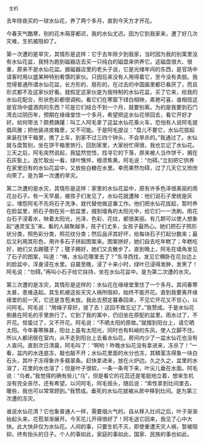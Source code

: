     生机 

   去年除夜买的一球水仙花，养了两个多月，直到今天方才开花。 

   今春天气酷寒，别的花木萌芽都迟，我的水仙尤迟。因为它到我家来，遭了好几次灾难，生机被阻抑了。 

   第一次遭的是旱灾，其情形是这样：它于去年除夕到我家，当时因为我的别寓里没有水仙花盆，我特为跑到磁器店去买一只纯白的磁盘来供养它。这磁盘很大、很重，原来不是水仙花盆。据磁器店里的老头子说，它是光绪年间的东西，是官场中请客时用以盛某种特别肴馔的家伙。只因后来没有人用得着它，至今没有卖脱。我觉得普通所谓水仙花盆，长方形的、扇形的，在过去的中国画里都已看厌了，而且形式都不及这家伙好看。就假定这家伙是为我特制的水仙花盆，买了它来，给我的水仙花配合，形状色彩都很调和。看它们在寒窗下绿白相映，素艳可喜，谁相信这是官场中盛酒肉的东西？可是它们结合不到一个月，就要别离。为的是我要到石门湾去过阴历年，预期在缘缘堂住一个多月，希望把这水仙花带回去，看它开好才好。如何带法？颇费踌躇：叫工人阿毛拿了这盆水仙花乘火车，恐怕有人说阿毛提倡风雅；把他装进皮箱里，又不可能。于是阿毛提议：“盘儿不要它，水仙花拔起来装在饼干箱里，携了上车，到家不过三四个钟头，不会旱杀的。”我通过了。水仙就与盘暂别，坐在饼干箱里旅行。回到家里，大家纷忙得很，我也忘记了水仙花。三天之后，阿毛突然说起，我猛然觉悟，找寻它的下落，原来被人当作饼干，搁在石灰甏上。连忙取出一看，绿叶憔悴，根须焦黄。阿毛说：“勿碍。”立刻把它供养在家里旧有的水仙花盆中，又放些白糖在水里。幸而果然勿碍，过了几天它又欣欣向荣了。是为第一次遭的旱灾。 

   第二次遭的是水灾，其情形是这样：家里的水仙花盆中，原有许多色泽很美丽的雨花台石子。有一天早晨，被孩子们发见了，水仙花就遭殃：他们说石子里统是灰尘，埋怨阿毛不先将石子洗净，就代替他做这番工作。他们把水仙花拔起，暂时养在脸盆里，把石子倒在另一脸盆里，掇到墙角的太阳光中，给它们一一洗刷。雨花台石子浸着水，映着太阳光，光泽、色彩、花纹，都很美丽。有几颗可以使人想象起“通灵宝玉”来。看的人越聚越多，孩子们尤多，女孩子最热心。她们把石子照形状分类，照色彩分类，照花纹分类；然后品评其好坏，给每块石子打起分数来；最后又利用其形色，用许多石子拼起图案来。图案拼好，她们自去吃年糕了；年糕吃好，她们又去踢毽子了；毽子踢好，她们又去散步了。直到晚上，阿毛在墙角发见了石子的图案，叫道：“咦，水仙花哪里去了？”东寻西找，发见它横卧在花台边上的脸盆中，浑身浸在水里。自晨至晚，浸了十来小时，绿叶已浸得发肿，发黑了！阿毛说：“勿碍。”再叫小石子给它扶持，坐在水仙花盆中。是为第二次遭的水灾。 

   第三次遭的是冻灾，其情形是这样的：水仙花在缘缘堂里住了一个多月。其间春寒太甚，患难迭起。其生机被这些天灾人祸所阻抑，始终不能开花。直到我要离开缘缘堂的前一天，它还是含苞未放。我此去预定暮春回来，不见它开花又不甘心，以问阿毛。阿毛说：“用绳子穿好，提了去！这回不致忘记了。”我赞成。于是水仙花倒悬在阿毛的手里旅行了。它到了我的寓中，仍旧坐在原配的盆里。雨水过了，不开花。惊蛰过了，又不开花。阿毛说：“不晒太阳的原故。”就掇到阳台上，请它晒太阳。今年春寒殊甚，阳台上虽有太阳光，同时也有料峭的东风，使人立脚不住。所以人都闭居在室内，从不走到阳台上去看水仙花。房间内少了一盆水仙花也没有人查问。直到次日清晨，阿毛叫了：“啊哟！昨晚水仙花没有拿进来，冻杀了！”一看，盆内的水连底冻，敲也敲不开；水仙花里面的水分也冻，其鳞茎冻得象一块白石头，其叶子冻得象许多翡翠条。赶快拿进来，放在火炉边。久之久之，盆里的水溶了，花里的水也溶了；但是叶子很软，一条一条弯下来，叶尖儿垂在水面。阿毛说：“乌者。”我觉得的确有些儿“乌”，但是看它的花蕊还是笔挺地立着，想来生机没有完全丧尽，还有希望。以问阿毛，阿毛摇头，随后说：“索性拿到灶间里去，暖些，我也可以常常顾到。”我赞成。垂死的水仙花就被从房中移到灶间。是为第三次遭的冻灾。 

   谁说水仙花清？它也象普通人一样，需要烟火气的。自从移入灶间之后，叶子渐渐抬起头来，花苞渐渐展开。今天花儿开得很好了！阿毛送它回来，我见了心中大快。此大快非仅为水仙花。人间的事，只要生机不灭，即使重遭天灾人祸，暂被阻抑，终有抬头的日子。个人的事如此，家庭的事如此，国家、民族的事也如此。 

